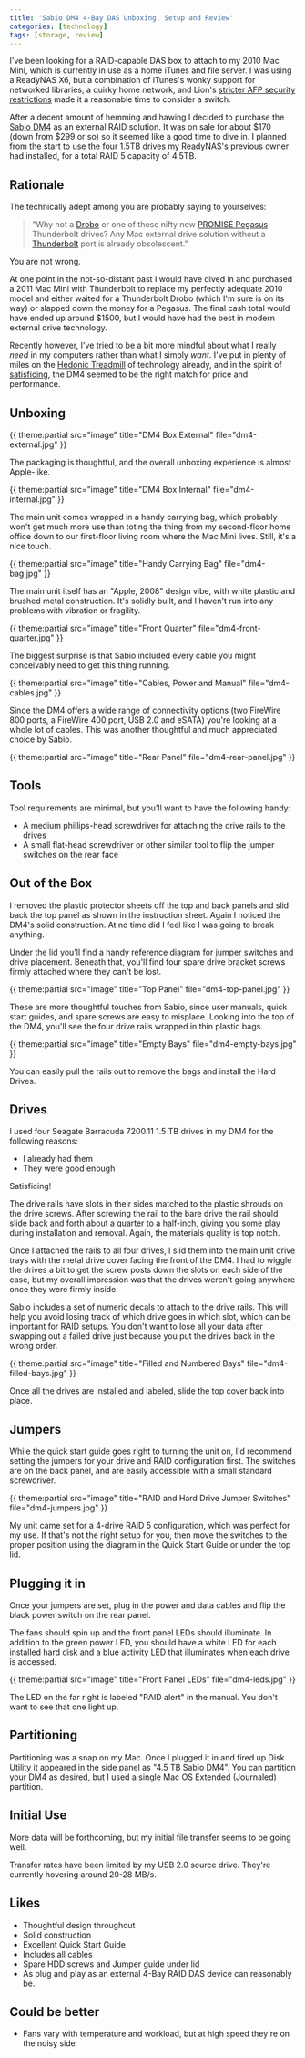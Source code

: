```yaml
---
title: 'Sabio DM4 4-Bay DAS Unboxing, Setup and Review'
categories: [technology]
tags: [storage, review]
---
```

I've been looking for a RAID-capable DAS box to attach to my 2010 Mac Mini, which is currently in use as a home iTunes and file server. I was using a ReadyNAS X6, but a combination of iTunes's wonky support for networked libraries, a quirky home network, and Lion's [stricter AFP security restrictions][1] made it a reasonable time to consider a switch.

   [1]: http://www.readynas.com/forum/viewtopic.php?t=51033

After a decent amount of hemming and hawing I decided to purchase the [Sabio DM4][2] as an external RAID solution. It was on sale for about $170 (down from $299 or so) so it seemed like a good time to dive in. I planned from the start to use the four 1.5TB drives my ReadyNAS's previous owner had installed, for a total RAID 5 capacity of 4.5TB.

   [2]: http://www.amazon.com/gp/product/B003NXYO1W/ref=as_li_ss_tl?ie=UTF8&tag=theminbit-20&linkCode=as2&camp=217145&creative=399373&creativeASIN=B003NXYO1W (Sabio DM4)

## Rationale

The technically adept among you are probably saying to yourselves:

> "Why not a [Drobo][3] or one of those nifty new [PROMISE Pegasus][4] Thunderbolt drives? Any Mac external drive solution without a [Thunderbolt][5] port is already obsolescent."

   [3]: http://www.amazon.com/gp/product/B001CZ9ZEE/ref=as_li_ss_tl?ie=UTF8&tag=theminbit-20&linkCode=as2&camp=217145&creative=399369&creativeASIN=B001CZ9ZEE (Drobo 4-Bay)
   [4]: http://www.amazon.com/gp/product/B0055SE076/ref=as_li_ss_tl?ie=UTF8&tag=theminbit-20&linkCode=as2&camp=217145&creative=399373&creativeASIN=B0055SE076 (PROMISE Pegasus R4)
   [5]: http://www.apple.com/thunderbolt/

You are not wrong.

At one point in the not-so-distant past I would have dived in and purchased a 2011 Mac Mini with Thunderbolt to replace my perfectly adequate 2010 model and either waited for a Thunderbolt Drobo (which I'm sure is on its way) or slapped down the money for a Pegasus. The final cash total would have ended up around $1500, but I would have had the best in modern external drive technology.

Recently however, I've tried to be a bit more mindful about what I really _need_ in my computers rather than what I simply _want_. I've put in plenty of miles on the [Hedonic Treadmill][6] of technology already, and in the spirit of [satisficing][7], the DM4 seemed to be the right match for price and performance.

   [6]: http://en.wikipedia.org/wiki/Hedonic_treadmill
   [7]: http://en.wikipedia.org/wiki/Satisficing

## Unboxing

{{ theme:partial src="image" title="DM4 Box External" file="dm4-external.jpg" }}

The packaging is thoughtful, and the overall unboxing experience is almost Apple-like.

{{ theme:partial src="image" title="DM4 Box Internal" file="dm4-internal.jpg" }}

The main unit comes wrapped in a handy carrying bag, which probably won't get much more use than toting the thing from my second-floor home office down to our first-floor living room where the Mac Mini lives. Still, it's a nice touch.

{{ theme:partial src="image" title="Handy Carrying Bag" file="dm4-bag.jpg" }}

The main unit itself has an "Apple, 2008" design vibe, with white plastic and brushed metal construction. It's solidly built, and I haven't run into any problems with vibration or fragility.

{{ theme:partial src="image" title="Front Quarter" file="dm4-front-quarter.jpg" }}

The biggest surprise is that Sabio included every cable you might conceivably need to get this thing running.

{{ theme:partial src="image" title="Cables, Power and Manual" file="dm4-cables.jpg" }}

Since the DM4 offers a wide range of connectivity options (two FireWire 800 ports, a FireWire 400 port, USB 2.0 and eSATA) you're looking at a whole lot of cables. This was another thoughtful and much appreciated choice by Sabio.

{{ theme:partial src="image" title="Rear Panel" file="dm4-rear-panel.jpg" }}

## Tools

Tool requirements are minimal, but you'll want to have the following handy:

  * A medium phillips-head screwdriver for attaching the drive rails to the drives
  * A small flat-head screwdriver or other similar tool to flip the jumper switches on the rear face

## Out of the Box

I removed the plastic protector sheets off the top and back panels and slid back the top panel as shown in the instruction sheet. Again I noticed the DM4's solid construction. At no time did I feel like I was going to break anything.

Under the lid you'll find a handy reference diagram for jumper switches and drive placement. Beneath that, you'll find four spare drive bracket screws firmly attached where they can't be lost.

{{ theme:partial src="image" title="Top Panel" file="dm4-top-panel.jpg" }}

These are more thoughtful touches from Sabio, since user manuals, quick start guides, and spare screws are easy to misplace. Looking into the top of the DM4, you'll see the four drive rails wrapped in thin plastic bags.

{{ theme:partial src="image" title="Empty Bays" file="dm4-empty-bays.jpg" }}

You can easily pull the rails out to remove the bags and install the Hard Drives.

## Drives

I used four Seagate Barracuda 7200.11 1.5 TB drives in my DM4 for the following reasons:

  * I already had them
  * They were good enough

Satisficing!

The drive rails have slots in their sides matched to the plastic shrouds on the drive screws. After screwing the rail to the bare drive the rail should slide back and forth about a quarter to a half-inch, giving you some play during installation and removal. Again, the materials quality is top notch.

Once I attached the rails to all four drives, I slid them into the main unit drive trays with the metal drive cover facing the front of the DM4. I had to wiggle the drives a bit to get the screw posts down the slots on each side of the case, but my overall impression was that the drives weren't going anywhere once they were firmly inside.

Sabio includes a set of numeric decals to attach to the drive rails. This will help you avoid losing track of which drive goes in which slot, which can be important for RAID setups. You don't want to lose all your data after swapping out a failed drive just because you put the drives back in the wrong order.

{{ theme:partial src="image" title="Filled and Numbered Bays" file="dm4-filled-bays.jpg" }}

Once all the drives are installed and labeled, slide the top cover back into place.

## Jumpers

While the quick start guide goes right to turning the unit on, I'd recommend setting the jumpers for your drive and RAID configuration first. The switches are on the back panel, and are easily accessible with a small standard screwdriver.

{{ theme:partial src="image" title="RAID and Hard Drive Jumper Switches" file="dm4-jumpers.jpg" }}

My unit came set for a 4-drive RAID 5 configuration, which was perfect for my use. If that's not the right setup for you, then move the switches to the proper position using the diagram in the Quick Start Guide or under the top lid.

## Plugging it in

Once your jumpers are set, plug in the power and data cables and flip the black power switch on the rear panel.

The fans should spin up and the front panel LEDs should illuminate. In addition to the green power LED, you should have a white LED for each installed hard disk and a blue activity LED that illuminates when each drive is accessed.

{{ theme:partial src="image" title="Front Panel LEDs" file="dm4-leds.jpg" }} 

The LED on the far right is labeled "RAID alert" in the manual. You don't want to see that one light up.

## Partitioning

Partitioning was a snap on my Mac. Once I plugged it in and fired up Disk Utility it appeared in the side panel as "4.5 TB Sabio DM4". You can partition your DM4 as desired, but I used a single Mac OS Extended (Journaled) partition.

## Initial Use

More data will be forthcoming, but my initial file transfer seems to be going well.

Transfer rates have been limited by my USB 2.0 source drive. They're currently hovering around 20-28 MB/s.

## Likes

  * Thoughtful design throughout
  * Solid construction
  * Excellent Quick Start Guide
  * Includes all cables
  * Spare HDD screws and Jumper guide under lid
  * As plug and play as an external 4-Bay RAID DAS device can reasonably be.

## Could be better

  * Fans vary with temperature and workload, but at high speed they're on the noisy side
</ul>